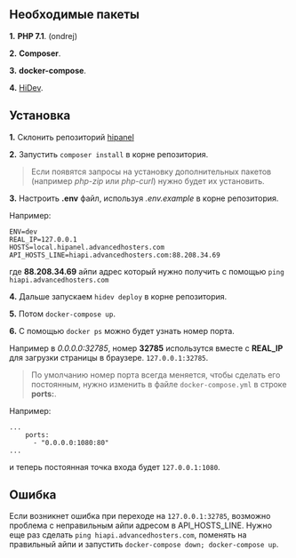 ## Необходимые пакеты

__1.__ __PHP 7.1__. (ondrej)

__2.__ __Composer__.

__3.__ __docker-compose__.

__4.__ [HiDev](https://github.com/hiqdev/hidev).

## Установка

__1.__ Склонить репозиторий [hipanel](https://git.hiqdev.com/advancedhosters/hipanel.advancedhosters.com)

__2.__ Запустить `composer install` в корне репозитория.
> Если появятся запросы на установку дополнительных пакетов (например _php-zip_ или _php-curl_) нужно будет их установить.

__3.__ Настроить __.env__ файл, используя _.env.example_ в корне репозитория.

Например:

```
ENV=dev
REAL_IP=127.0.0.1
HOSTS=local.hipanel.advancedhosters.com
API_HOSTS_LINE=hiapi.advancedhosters.com:88.208.34.69
```
где __88.208.34.69__ айпи адрес который нужно получить с помощью `ping hiapi.advancedhosters.com`

__4.__ Дальше запускаем `hidev deploy` в корне репозитория.

__5.__ Потом `docker-compose up`.

__6.__ С помощью `docker ps` можно будет узнать номер порта.

Например в _0.0.0.0:32785_, номер __32785__ использутся вместе с __REAL_IP__ для загрузки страницы в браузере.
`127.0.0.1:32785`.

> По умолчанию номер порта всегда меняется, чтобы сделать его постоянным, нужно изменить в файле `docker-compose.yml` в строке __ports:__.

Например:

```
...
    ports:
      - "0.0.0.0:1080:80"
...
```

и теперь постоянная точка входа будет `127.0.0.1:1080`.

## Ошибка

Если возникнет ошибка при переходе на `127.0.0.1:32785`, возможно проблема с неправильным айпи адресом в API_HOSTS_LINE. Нужно еще раз сделать `ping hiapi.advancedhosters.com`, поменять на правильный айпи и запустить `docker-compose down; docker-compose up`.

